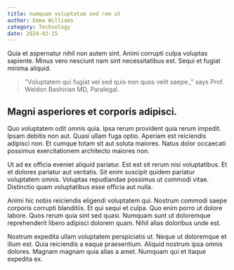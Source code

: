 ```yaml
---
title: numquam voluptatum sed rem ut
author: Emma Williams
category: Technology
date: 2024-02-15
---
```


Quia et aspernatur nihil non autem sint. Animi corrupti culpa voluptas sapiente. Minus vero nesciunt nam sint necessitatibus est. Sequi et fugiat minima aliquid.

> "Voluptatem qui fugiat vel sed quis non quos velit saepe.," says Prof. Weldon Bashirian MD, Paralegal.

## Magni asperiores et corporis adipisci.

Quo voluptatem odit omnis quia. Ipsa rerum provident quia rerum impedit. Ipsam debitis non aut. Quasi ullam fuga optio. Aperiam est reiciendis adipisci non. Et cumque totam sit aut soluta maiores. Natus dolor occaecati possimus exercitationem architecto maiores non.

Ut ad ex officia eveniet aliquid pariatur. Est est sit rerum nisi voluptatibus. Et et dolores pariatur aut veritatis. Sit enim suscipit quidem pariatur voluptatem omnis. Voluptas repudiandae possimus ut commodi vitae. Distinctio quam voluptatibus esse officia aut nulla.

Animi hic nobis reiciendis eligendi voluptatem qui. Nostrum commodi saepe corporis corrupti blanditiis. Et qui sequi et culpa. Quo enim porro ut dolore labore. Quos rerum quia sint sed quasi. Numquam sunt ut doloremque reprehenderit libero adipisci dolorem quam. Nihil alias doloribus unde est.

Nostrum expedita ullam voluptatem perspiciatis ut. Neque ut doloremque et illum est. Quia reiciendis a eaque praesentium. Aliquid nostrum ipsa omnis dolores. Magnam magnam quia alias a amet. Numquam qui et itaque expedita ex.